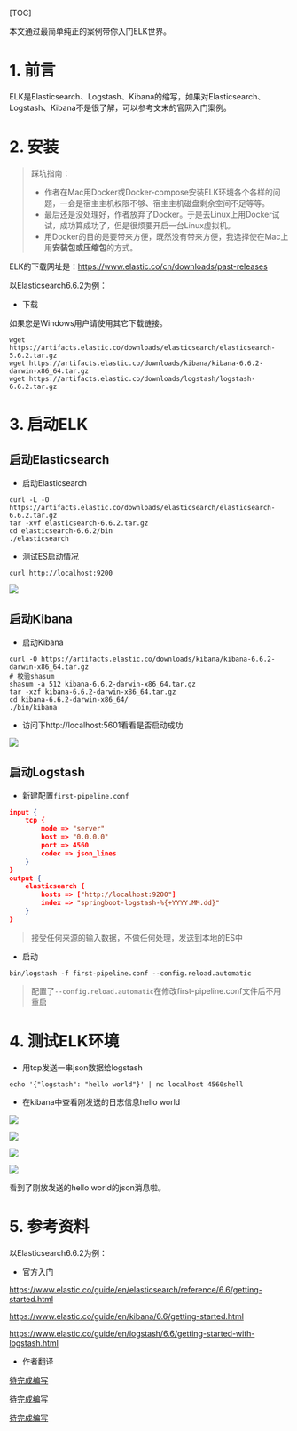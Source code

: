 [TOC]

本文通过最简单纯正的案例带你入门ELK世界。

# 1. 前言

ELK是Elasticsearch、Logstash、Kibana的缩写，如果对Elasticsearch、Logstash、Kibana不是很了解，可以参考文末的官网入门案例。

# 2. 安装

> 踩坑指南：
>
> * 作者在Mac用Docker或Docker-compose安装ELK环境各个各样的问题，一会是宿主主机权限不够、宿主主机磁盘剩余空间不足等等。
> * 最后还是没处理好，作者放弃了Docker。于是去Linux上用Docker试试，成功算成功了，但是很烦要开启一台Linux虚拟机。
> * 用Docker的目的是要带来方便，既然没有带来方便，我选择使在Mac上用**安装包或压缩包**的方式。

ELK的下载网址是：https://www.elastic.co/cn/downloads/past-releases

以Elasticsearch6.6.2为例：

* 下载

如果您是Windows用户请使用其它下载链接。

```shell
wget https://artifacts.elastic.co/downloads/elasticsearch/elasticsearch-5.6.2.tar.gz
wget https://artifacts.elastic.co/downloads/kibana/kibana-6.6.2-darwin-x86_64.tar.gz
wget https://artifacts.elastic.co/downloads/logstash/logstash-6.6.2.tar.gz
```

# 3. 启动ELK

## 启动Elasticsearch

* 启动Elasticsearch

```shell
curl -L -O https://artifacts.elastic.co/downloads/elasticsearch/elasticsearch-6.6.2.tar.gz
tar -xvf elasticsearch-6.6.2.tar.gz
cd elasticsearch-6.6.2/bin
./elasticsearch
```

* 测试ES启动情况

```shell
curl http://localhost:9200
```

![](https://firefish-dev-images.oss-cn-hangzhou.aliyuncs.com/dev-images/Snip20230801_2.png)

## 启动Kibana

* 启动Kibana

```shell
curl -O https://artifacts.elastic.co/downloads/kibana/kibana-6.6.2-darwin-x86_64.tar.gz
# 校验shasum
shasum -a 512 kibana-6.6.2-darwin-x86_64.tar.gz
tar -xzf kibana-6.6.2-darwin-x86_64.tar.gz
cd kibana-6.6.2-darwin-x86_64/
./bin/kibana
```

* 访问下http://localhost:5601看看是否启动成功

![](https://firefish-dev-images.oss-cn-hangzhou.aliyuncs.com/dev-images/Snip20230722_7.png)

## 启动Logstash

* 新建配置`first-pipeline.conf`

```json
input {
    tcp {
        mode => "server"
        host => "0.0.0.0"
        port => 4560
    	codec => json_lines
    }
}
output {
    elasticsearch {
        hosts => ["http://localhost:9200"]
        index => "springboot-logstash-%{+YYYY.MM.dd}"
    }
}
```

> 接受任何来源的输入数据，不做任何处理，发送到本地的ES中

* 启动

```shell
bin/logstash -f first-pipeline.conf --config.reload.automatic
```

> 配置了`--config.reload.automatic`在修改first-pipeline.conf文件后不用重启

# 4. 测试ELK环境

* 用tcp发送一串json数据给logstash

```shell
echo '{"logstash": "hello world"}' | nc localhost 4560shell
```

* 在kibana中查看刚发送的日志信息hello world

![](https://firefish-dev-images.oss-cn-hangzhou.aliyuncs.com/dev-images/Snip20230804_9.png)

![](https://firefish-dev-images.oss-cn-hangzhou.aliyuncs.com/dev-images/Snip20230804_11.png)

![](https://firefish-dev-images.oss-cn-hangzhou.aliyuncs.com/dev-images/Snip20230804_12.png)

![](https://firefish-dev-images.oss-cn-hangzhou.aliyuncs.com/dev-images/Snip20230804_13.png)

看到了刚放发送的hello world的json消息啦。

# 5. 参考资料

以Elasticsearch6.6.2为例：

* 官方入门

https://www.elastic.co/guide/en/elasticsearch/reference/6.6/getting-started.html

https://www.elastic.co/guide/en/kibana/6.6/getting-started.html

https://www.elastic.co/guide/en/logstash/6.6/getting-started-with-logstash.html

* 作者翻译

[待完成编写]()

[待完成编写]()

[待完成编写]()
